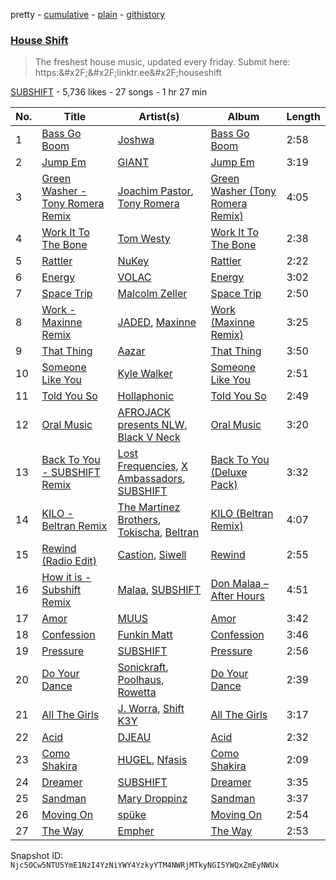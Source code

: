 pretty - [cumulative](/playlists/cumulative/2vpAyuy9HOTPjygPl63QuH.md) - [plain](/playlists/plain/2vpAyuy9HOTPjygPl63QuH) - [githistory](https://github.githistory.xyz/mackorone/spotify-playlist-archive/blob/main/playlists/plain/2vpAyuy9HOTPjygPl63QuH)

### [House Shift](https://open.spotify.com/playlist/2vpAyuy9HOTPjygPl63QuH)

> The freshest house music, updated every friday\. Submit here: https:&\#x2F;&\#x2F;linktr.ee&\#x2F;houseshift

[SUBSHIFT](https://open.spotify.com/user/gl9sml84khuto2ag30n4ijsmv) - 5,736 likes - 27 songs - 1 hr 27 min

| No. | Title | Artist(s) | Album | Length |
|---|---|---|---|---|
| 1 | [Bass Go Boom](https://open.spotify.com/track/6iRBFQQpLU9BSRnUBBmPQh) | [Joshwa](https://open.spotify.com/artist/1PzAgFVk9v8cxn9flrqrv5) | [Bass Go Boom](https://open.spotify.com/album/4t1FInCRUjdO1iPSwUrBMG) | 2:58 |
| 2 | [Jump Em](https://open.spotify.com/track/05CumuPfFqJu7FmBtO0KmV) | [GIANT](https://open.spotify.com/artist/5SNRm9Vv3wf1c1MEOU6K1K) | [Jump Em](https://open.spotify.com/album/10xWCzTEr6LbahxswjrGEt) | 3:19 |
| 3 | [Green Washer \- Tony Romera Remix](https://open.spotify.com/track/5MqiekxmqgbBOCR68YRA4w) | [Joachim Pastor](https://open.spotify.com/artist/6eNOjuJSfKkAvbiGW90AkZ), [Tony Romera](https://open.spotify.com/artist/7GQsOji7pfixzkLt63awo5) | [Green Washer \(Tony Romera Remix\)](https://open.spotify.com/album/3JQwCXvFvefNnlcKGsuLjm) | 4:05 |
| 4 | [Work It To The Bone](https://open.spotify.com/track/1i2WapESGVLWil2gulu4AR) | [Tom Westy](https://open.spotify.com/artist/0HhpiOJAde5crSTrd6sMbW) | [Work It To The Bone](https://open.spotify.com/album/6Wl5gF85ojTHIyqh2MnVCe) | 2:38 |
| 5 | [Rattler](https://open.spotify.com/track/2AyiHUCJE8f59qWTtKvRpV) | [NuKey](https://open.spotify.com/artist/2tmve58Sh3f0WZN76W30x3) | [Rattler](https://open.spotify.com/album/5iwziQIln0r4VpX0PazOpc) | 2:22 |
| 6 | [Energy](https://open.spotify.com/track/1bOp53Hzj9SIrtB7r17L3V) | [VOLAC](https://open.spotify.com/artist/4Nl6PVYLwbCFfr3UqQlFtE) | [Energy](https://open.spotify.com/album/1H8CdJVjZ8qhGdBzC73bKb) | 3:02 |
| 7 | [Space Trip](https://open.spotify.com/track/1tXXkKnv5QfIQ88XNNPvbf) | [Malcolm Zeller](https://open.spotify.com/artist/5LlefWbu524mwqs5ZmFuvm) | [Space Trip](https://open.spotify.com/album/2cPvcE5SPbVPyWNGOsisRD) | 2:50 |
| 8 | [Work \- Maxinne Remix](https://open.spotify.com/track/7haVT6kC49PgqfI9SvmZYH) | [JADED](https://open.spotify.com/artist/6tCJN1fQNdFCEaOa8Da9Wf), [Maxinne](https://open.spotify.com/artist/3sv9dCyzqOsGcJHPl5seiq) | [Work \(Maxinne Remix\)](https://open.spotify.com/album/0mCEeXDKCStSf4torjH9Ra) | 3:25 |
| 9 | [That Thing](https://open.spotify.com/track/74eUKfjZSPGHxDDZ3VRbYx) | [Aazar](https://open.spotify.com/artist/7oNtf1MwhHcyXRsYXE1WsG) | [That Thing](https://open.spotify.com/album/0VVRRbIFmBYwxdvbYmrJwu) | 3:50 |
| 10 | [Someone Like You](https://open.spotify.com/track/50er2te7txC3DkR4y8cANW) | [Kyle Walker](https://open.spotify.com/artist/4kB1srfgZ4eok7CmDqyOJP) | [Someone Like You](https://open.spotify.com/album/1Z9mfaM5XeMIqhlZzCeuyX) | 2:51 |
| 11 | [Told You So](https://open.spotify.com/track/4vMK3kl5dvXRl5vb7EVWUV) | [Hollaphonic](https://open.spotify.com/artist/5MOWxZWdW3Hi4IPyyRrRTi) | [Told You So](https://open.spotify.com/album/38dyMOKtbPQWFahzoOHfLc) | 2:49 |
| 12 | [Oral Music](https://open.spotify.com/track/46BoeZF5op6JNf4RDr0jfA) | [AFROJACK presents NLW](https://open.spotify.com/artist/4lWmv250WqWOnM0FKmHxiO), [Black V Neck](https://open.spotify.com/artist/2l0xOjnrmYsxNoQ0QI3G5a) | [Oral Music](https://open.spotify.com/album/52dKjD8ccelCMUiofFwmzN) | 3:20 |
| 13 | [Back To You \- SUBSHIFT Remix](https://open.spotify.com/track/4RmkE2SMOY9R5HFLj4JuRz) | [Lost Frequencies](https://open.spotify.com/artist/7f5Zgnp2spUuuzKplmRkt7), [X Ambassadors](https://open.spotify.com/artist/3NPpFNZtSTHheNBaWC82rB), [SUBSHIFT](https://open.spotify.com/artist/6oj23vhIuGx4bOqVmQ9oOo) | [Back To You \(Deluxe Pack\)](https://open.spotify.com/album/6KtBNnZGglKI9hB3rLTt2K) | 3:32 |
| 14 | [KILO \- Beltran Remix](https://open.spotify.com/track/536rYtZCAq33yLmthsLTfE) | [The Martinez Brothers](https://open.spotify.com/artist/7B1LLuCQk13H4Mb6CFBftU), [Tokischa](https://open.spotify.com/artist/2p4aN0Uxkk3iT3HK0cJ2cJ), [Beltran](https://open.spotify.com/artist/1jgSqmZTBltb5O2L7ErmEP) | [KILO \(Beltran Remix\)](https://open.spotify.com/album/5zJhsCb81mi5yOTnRGzsK5) | 4:07 |
| 15 | [Rewind \(Radio Edit\)](https://open.spotify.com/track/4OTeHDYl9uInZa51ORgYph) | [Castion](https://open.spotify.com/artist/4xt0qH1NubQexyAzDa9UlR), [Siwell](https://open.spotify.com/artist/3ktDOdSifPv7lXzeyXX1J1) | [Rewind](https://open.spotify.com/album/4XtrZsXeY25ZX918h81Pjw) | 2:55 |
| 16 | [How it is \- Subshift Remix](https://open.spotify.com/track/0Hfss4Bbjukqm44GRxsJvF) | [Malaa](https://open.spotify.com/artist/7w1eTNePApzDk8XtgykCPS), [SUBSHIFT](https://open.spotify.com/artist/6oj23vhIuGx4bOqVmQ9oOo) | [Don Malaa – After Hours](https://open.spotify.com/album/2Cbwm5jHgXBW2KrKtGiCVY) | 4:51 |
| 17 | [Amor](https://open.spotify.com/track/2pqBgFAxdgVXcmtG16SB5O) | [MUUS](https://open.spotify.com/artist/3wkqbqrDYzltNpxWK6sgsH) | [Amor](https://open.spotify.com/album/4JzfgP4l8bmmUG0hfoZIpd) | 3:42 |
| 18 | [Confession](https://open.spotify.com/track/1Fdmd4daZbxfEh9aAXuDDK) | [Funkin Matt](https://open.spotify.com/artist/11chB4Th19iMA7j65oGMk1) | [Confession](https://open.spotify.com/album/32t3XUIzAFAtfKuWbgv8au) | 3:46 |
| 19 | [Pressure](https://open.spotify.com/track/5Bhpw5EbF6fLflC41NI4HD) | [SUBSHIFT](https://open.spotify.com/artist/6oj23vhIuGx4bOqVmQ9oOo) | [Pressure](https://open.spotify.com/album/5dxB50EGjlSa9p1F9z2gfX) | 2:56 |
| 20 | [Do Your Dance](https://open.spotify.com/track/4pzXfsRW2GVSDhlXmXajjZ) | [Sonickraft](https://open.spotify.com/artist/6TM9nl47jBGEA9C2nsUP4o), [Poolhaus](https://open.spotify.com/artist/1tD9iofjoSqExWwVRhBKGH), [Rowetta](https://open.spotify.com/artist/2SbcWzAeIqhsmdyra9tW3z) | [Do Your Dance](https://open.spotify.com/album/5uvvvDz3OAfPaWoHcxdS2C) | 2:39 |
| 21 | [All The Girls](https://open.spotify.com/track/6LVohr4fZrk9iAYgZhEnVF) | [J\. Worra](https://open.spotify.com/artist/4q0N3EI67tVnAeeaXbNQIj), [Shift K3Y](https://open.spotify.com/artist/26OrZl5U3VNGHU9qUj8EcM) | [All The Girls](https://open.spotify.com/album/4cq5fEBJxdF175fw88LaZK) | 3:17 |
| 22 | [Acid](https://open.spotify.com/track/0QnX2bRjScBfaMOdrXEW1K) | [DJEAU](https://open.spotify.com/artist/6lgOrCkQMcx7hEW0FxZ2rA) | [Acid](https://open.spotify.com/album/336joJ4SGdEl26VeCzrXuA) | 2:32 |
| 23 | [Como Shakira](https://open.spotify.com/track/6OqRcecS47ph02u2R3Jvl2) | [HUGEL](https://open.spotify.com/artist/5PlfkPxwCpRRWQJBxCa0By), [Nfasis](https://open.spotify.com/artist/5ypEYwWaSgtjBPCPcredFM) | [Como Shakira](https://open.spotify.com/album/1p7L1UICmzr4ivD5xZ97Iz) | 2:09 |
| 24 | [Dreamer](https://open.spotify.com/track/47SEt8Ftu5Vm69yRoFUDXr) | [SUBSHIFT](https://open.spotify.com/artist/6oj23vhIuGx4bOqVmQ9oOo) | [Dreamer](https://open.spotify.com/album/60DNwMVgnq9J3dV0yC0LcQ) | 3:35 |
| 25 | [Sandman](https://open.spotify.com/track/4nGYaSyae3uuPsriAN9vEu) | [Mary Droppinz](https://open.spotify.com/artist/4tPVnr7VB15UA9TRsie3cS) | [Sandman](https://open.spotify.com/album/5ME1bejRuqVgtKgeWt51Rl) | 3:37 |
| 26 | [Moving On](https://open.spotify.com/track/5GyYE33IUNnCUPt0fn0dIu) | [spüke](https://open.spotify.com/artist/7Kp3QigsDv1da3pxDfSfI8) | [Moving On](https://open.spotify.com/album/1A8s6N7EtCx3EjKcDOIsq9) | 2:54 |
| 27 | [The Way](https://open.spotify.com/track/2Zj2cVmD1XgTqWijyHreVj) | [Empher](https://open.spotify.com/artist/1JFNXZzuUFbJchlBRM2yL0) | [The Way](https://open.spotify.com/album/2s0cu5Ix8K26yIFwvrp0Xi) | 2:53 |

Snapshot ID: `Njc5OCw5NTU5YmE1NzI4YzNiYWY4YzkyYTM4NWRjMTkyNGI5YWQxZmEyNWUx`
